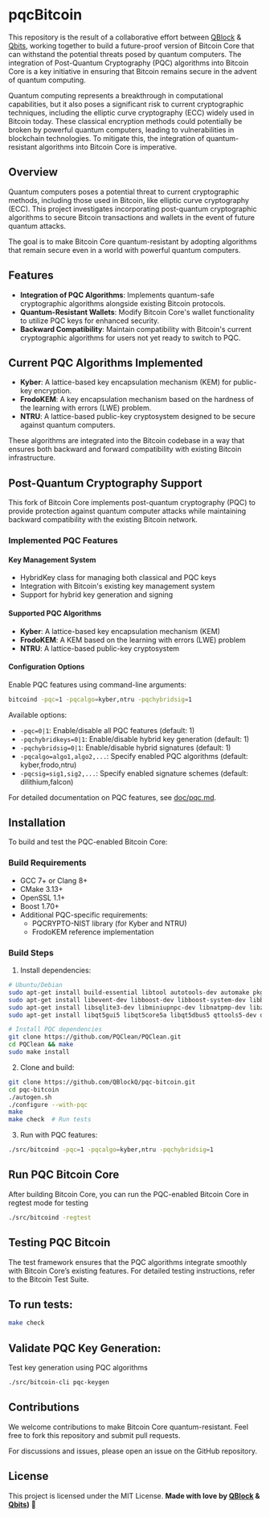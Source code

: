 # **pqcBitcoin**

This repository is the result of a collaborative effort between [QBlock](https://github.com/QBlockQ) & [Qbits](https://github.com/QbitsCode), working together to build a future-proof version of Bitcoin Core that can withstand the potential threats posed by quantum computers. The integration of Post-Quantum Cryptography (PQC) algorithms into Bitcoin Core is a key initiative in ensuring that Bitcoin remains secure in the advent of quantum computing.

Quantum computing represents a breakthrough in computational capabilities, but it also poses a significant risk to current cryptographic techniques, including the elliptic curve cryptography (ECC) widely used in Bitcoin today. These classical encryption methods could potentially be broken by powerful quantum computers, leading to vulnerabilities in blockchain technologies. To mitigate this, the integration of quantum-resistant algorithms into Bitcoin Core is imperative.


## **Overview**

Quantum computers poses a potential threat to current cryptographic methods, including those used in Bitcoin, like elliptic curve cryptography (ECC). This project investigates incorporating post-quantum cryptographic algorithms to secure Bitcoin transactions and wallets in the event of future quantum attacks.

The goal is to make Bitcoin Core quantum-resistant by adopting algorithms that remain secure even in a world with powerful quantum computers.

## **Features**

- **Integration of PQC Algorithms**: Implements quantum-safe cryptographic algorithms alongside existing Bitcoin protocols.
- **Quantum-Resistant Wallets**: Modify Bitcoin Core's wallet functionality to utilize PQC keys for enhanced security.
- **Backward Compatibility**: Maintain compatibility with Bitcoin's current cryptographic algorithms for users not yet ready to switch to PQC.

## **Current PQC Algorithms Implemented**

- **Kyber**: A lattice-based key encapsulation mechanism (KEM) for public-key encryption.
- **FrodoKEM**: A key encapsulation mechanism based on the hardness of the learning with errors (LWE) problem.
- **NTRU**: A lattice-based public-key cryptosystem designed to be secure against quantum computers.

These algorithms are integrated into the Bitcoin codebase in a way that ensures both backward and forward compatibility with existing Bitcoin infrastructure.

## **Post-Quantum Cryptography Support**

This fork of Bitcoin Core implements post-quantum cryptography (PQC) to provide protection against quantum computer attacks while maintaining backward compatibility with the existing Bitcoin network.

### **Implemented PQC Features**

#### Key Management System
- HybridKey class for managing both classical and PQC keys
- Integration with Bitcoin's existing key management system
- Support for hybrid key generation and signing

#### Supported PQC Algorithms
- **Kyber**: A lattice-based key encapsulation mechanism (KEM)
- **FrodoKEM**: A KEM based on the learning with errors (LWE) problem
- **NTRU**: A lattice-based public-key cryptosystem

#### Configuration Options
Enable PQC features using command-line arguments:
```bash
bitcoind -pqc=1 -pqcalgo=kyber,ntru -pqchybridsig=1
```

Available options:
- `-pqc=0|1`: Enable/disable all PQC features (default: 1)
- `-pqchybridkeys=0|1`: Enable/disable hybrid key generation (default: 1)
- `-pqchybridsig=0|1`: Enable/disable hybrid signatures (default: 1)
- `-pqcalgo=algo1,algo2,...`: Specify enabled PQC algorithms (default: kyber,frodo,ntru)
- `-pqcsig=sig1,sig2,...`: Specify enabled signature schemes (default: dilithium,falcon)

For detailed documentation on PQC features, see [doc/pqc.md](doc/pqc.md).

## **Installation**

To build and test the PQC-enabled Bitcoin Core:

### Build Requirements

* GCC 7+ or Clang 8+
* CMake 3.13+
* OpenSSL 1.1+
* Boost 1.70+
* Additional PQC-specific requirements:
  - PQCRYPTO-NIST library (for Kyber and NTRU)
  - FrodoKEM reference implementation

### Build Steps

1. Install dependencies:
```bash
# Ubuntu/Debian
sudo apt-get install build-essential libtool autotools-dev automake pkg-config bsdmainutils python3
sudo apt-get install libevent-dev libboost-dev libboost-system-dev libboost-filesystem-dev
sudo apt-get install libsqlite3-dev libminiupnpc-dev libnatpmp-dev libzmq3-dev
sudo apt-get install libqt5gui5 libqt5core5a libqt5dbus5 qttools5-dev qttools5-dev-tools

# Install PQC dependencies
git clone https://github.com/PQClean/PQClean.git
cd PQClean && make
sudo make install
```

2. Clone and build:
```bash
git clone https://github.com/QBlockQ/pqc-bitcoin.git
cd pqc-bitcoin
./autogen.sh
./configure --with-pqc
make
make check  # Run tests
```

3. Run with PQC features:
```bash
./src/bitcoind -pqc=1 -pqcalgo=kyber,ntru -pqchybridsig=1
```

## Run PQC Bitcoin Core

After building Bitcoin Core, you can run the PQC-enabled Bitcoin Core in regtest mode for testing
```bash
./src/bitcoind -regtest
```

## Testing PQC Bitcoin

The test framework ensures that the PQC algorithms integrate smoothly with Bitcoin Core’s existing features.
For detailed testing instructions, refer to the Bitcoin Test Suite.

## To run tests:
```bash
make check
```

## Validate PQC Key Generation: 

Test key generation using PQC algorithms

```bash
./src/bitcoin-cli pqc-keygen
```

## Contributions

We welcome contributions to make Bitcoin Core quantum-resistant. Feel free to fork this repository and submit pull requests.

For discussions and issues, please open an issue on the GitHub repository.

## License

This project is licensed under the MIT License. **Made with love by [QBlock](https://github.com/QBlockQ) & [Qbits](https://github.com/QbitsCode))** 💖
